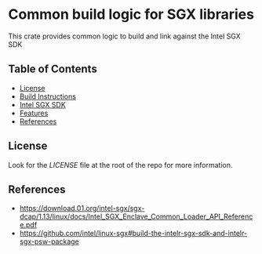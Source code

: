# Common build logic for SGX libraries

This crate provides common logic to build and link against the Intel SGX SDK

## Table of Contents

- [License](#license)
- [Build Instructions](#build-instructions)
- [Intel SGX SDK](#intel-sgx-sdk)
- [Features](#features)
- [References](#references)

## License

Look for the *LICENSE* file at the root of the repo for more information.

## References

- <https://download.01.org/intel-sgx/sgx-dcap/1.13/linux/docs/Intel_SGX_Enclave_Common_Loader_API_Reference.pdf>
- <https://github.com/intel/linux-sgx#build-the-intelr-sgx-sdk-and-intelr-sgx-psw-package>

